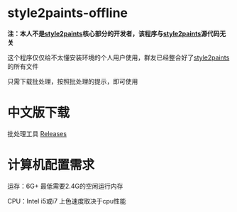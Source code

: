 # style2paints-offline

**注：本人不是[style2paints](https://github.com/lllyasviel/style2paints)核心部分的开发者，该程序与[style2paints](https://github.com/lllyasviel/style2paints)源代码无关**

这个程序仅仅给不太懂安装环境的个人用户使用，群友已经整合好了[style2paints](https://github.com/lllyasviel/style2paints)的所有文件

只需下载批处理，按照批处理的提示，即可使用

# 中文版下载

批处理工具 [Releases](https://github.com/SNSLogty/style2paints-offline/releases)

# 计算机配置需求

运存：6G+ 最低需要2.4G的空闲运行内存

CPU：Intel i5或i7 上色速度取决于cpu性能

